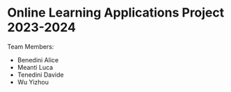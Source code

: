 # Online Learning Applications Project 2023-2024
Team Members:
- Benedini Alice
- Meanti Luca
- Tenedini Davide
- Wu Yizhou
